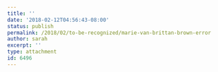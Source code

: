 ```yaml
---
title: ''
date: '2018-02-12T04:56:43-08:00'
status: publish
permalink: /2018/02/to-be-recognized/marie-van-brittan-brown-error
author: sarah
excerpt: ''
type: attachment
id: 6496
---
```

<!DOCTYPE html PUBLIC "-//W3C//DTD HTML 4.0 Transitional//EN" "http://www.w3.org/TR/REC-html40/loose.dtd">
<?xml encoding="UTF-8">
